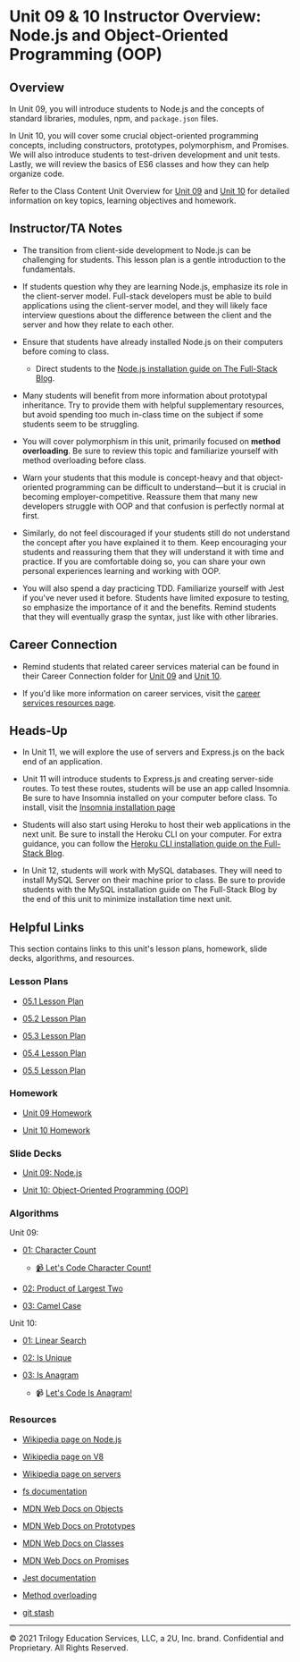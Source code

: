 # Unit 09 & 10 Instructor Overview: Node.js and Object-Oriented Programming (OOP)

## Overview

In Unit 09, you will introduce students to Node.js and the concepts of standard libraries, modules, npm, and `package.json` files.

In Unit 10, you will cover some crucial object-oriented programming concepts, including constructors, prototypes, polymorphism, and Promises. We will also introduce students to test-driven development and unit tests. Lastly, we will review the basics of ES6 classes and how they can help organize code.

Refer to the Class Content Unit Overview for [Unit 09](../../../01-Class-Content/09-NodeJS/README.md) and [Unit 10](../../../01-Class-Content/10-OOP/README.md) for detailed information on key topics, learning objectives and homework.

## Instructor/TA Notes

* The transition from client-side development to Node.js can be challenging for students. This lesson plan is a gentle introduction to the fundamentals.

* If students question why they are learning Node.js, emphasize its role in the client-server model. Full-stack developers must be able to build applications using the client-server model, and they will likely face interview questions about the difference between the client and the server and how they relate to each other.

* Ensure that students have already installed Node.js on their computers before coming to class.

  * Direct students to the [Node.js installation guide on The Full-Stack Blog](https://coding-boot-camp.github.io/full-stack/nodejs/how-to-install-nodejs).

* Many students will benefit from more information about prototypal inheritance. Try to provide them with helpful supplementary resources, but avoid spending too much in-class time on the subject if some students seem to be struggling.

* You will cover polymorphism in this unit, primarily focused on **method overloading**. Be sure to review this topic and familiarize yourself with method overloading before class.

* Warn your students that this module is concept-heavy and that object-oriented programming can be difficult to understand&mdash;but it is crucial in becoming employer-competitive. Reassure them that many new developers struggle with OOP and that confusion is perfectly normal at first.

* Similarly, do not feel discouraged if your students still do not understand the concept after you have explained it to them. Keep encouraging your students and reassuring them that they will understand it with time and practice. If you are comfortable doing so, you can share your own personal experiences learning and working with OOP.

* You will also spend a day practicing TDD. Familiarize yourself with Jest if you've never used it before. Students have limited exposure to testing, so emphasize the importance of it and the benefits. Remind students that they will eventually grasp the syntax, just like with other libraries.

## Career Connection

* Remind students that related career services material can be found in their Career Connection folder for [Unit 09](../../../01-Class-Content/09-NodeJS/04-Career-Connection/README.md) and [Unit 10](../../../01-Class-Content/10-OOP/04-Career-Connection/README.md).

* If you'd like more information on career services, visit the [career services resources page](https://careernetwork.2u.com/).

## Heads-Up

* In Unit 11, we will explore the use of servers and Express.js on the back end of an application.

* Unit 11 will introduce students to Express.js and creating server-side routes. To test these routes, students will be use an app called Insomnia. Be sure to have Insomnia installed on your computer before class. To install, visit the [Insomnia installation page](https://insomnia.rest/download)

* Students will also start using Heroku to host their web applications in the next unit. Be sure to install the Heroku CLI on your computer. For extra guidance, you can follow the [Heroku CLI installation guide on the Full-Stack Blog](https://coding-boot-camp.github.io/full-stack/heroku/how-to-install-the-heroku-cli).

* In Unit 12, students will work with MySQL databases. They will need to install MySQL Server on their machine prior to class. Be sure to provide students with the MySQL installation guide on The Full-Stack Blog by the end of this unit to minimize installation time next unit.

## Helpful Links

This section contains links to this unit's lesson plans, homework, slide decks, algorithms, and resources.

### Lesson Plans

* [05.1 Lesson Plan](01-Day/01-Day-LessonPlan.md)

* [05.2 Lesson Plan](02-Day/02-Day-LessonPlan.md)

* [05.3 Lesson Plan](03-Day/03-Day-LessonPlan.md)

* [05.4 Lesson Plan](04-Day/04-Day-LessonPlan.md)

* [05.5 Lesson Plan](05-Day/05-Day-LessonPlan.md)

### Homework

* [Unit 09 Homework](../../../01-Class-Content/09-NodeJS/02-Homework)

* [Unit 10 Homework](../../../01-Class-Content/10-OOP/02-Homework)

### Slide Decks

* [Unit 09: Node.js](https://docs.google.com/presentation/d/1hXNcmzYqwlhgM-C78vNFKwX10PhW_iwIo0guwzHO48c/edit?usp=sharing)

* [Unit 10: Object-Oriented Programming (OOP)](https://docs.google.com/presentation/d/1Heou5UD956vYb1d4YDCi4GobFCcz4geNifZmz0KISgg/edit?usp=sharing)

### Algorithms

Unit 09:

* [01: Character Count](../../../01-Class-Content/09-NodeJS/03-Algorithms/01-character-count)

  * [📹 Let's Code Character Count!](https://2u-20.wistia.com/medias/6ka87l3z21)

* [02: Product of Largest Two](../../../01-Class-Content/09-NodeJS/03-Algorithms/02-product-of-largest-two)

* [03: Camel Case](../../../01-Class-Content/09-NodeJS/03-Algorithms/03-camel-case)

Unit 10:

* [01: Linear Search](../../../01-Class-Content/10-OOP/03-Algorithms/01-linear-search)

* [02: Is Unique](../../../01-Class-Content/10-OOP/03-Algorithms/02-is-unique)

* [03: Is Anagram](../../../01-Class-Content/10-OOP/03-Algorithms/03-is-anagram)

  * 📹 [Let's Code Is Anagram!](https://2u-20.wistia.com/medias/8hnpk2wu29)

### Resources

* [Wikipedia page on Node.js](https://en.wikipedia.org/wiki/Node.js)

* [Wikipedia page on V8](https://en.wikipedia.org/wiki/Chrome_V8)

* [Wikipedia page on servers](https://en.wikipedia.org/wiki/Server_(computing))

* [fs documentation](https://node.readthedocs.io/en/latest/api/fs/)

* [MDN Web Docs on Objects](https://developer.mozilla.org/en-US/docs/Web/JavaScript/Reference/Global_Objects/Object)

* [MDN Web Docs on Prototypes](https://developer.mozilla.org/en-US/docs/Web/JavaScript/Reference/Global_Objects/Object/prototype)

* [MDN Web Docs on Classes](https://developer.mozilla.org/en-US/docs/Web/JavaScript/Reference/Classes)

* [MDN Web Docs on Promises](https://developer.mozilla.org/en-US/docs/Web/JavaScript/Reference/Global_Objects/Promise)

* [Jest documentation](https://jestjs.io/docs/en/getting-started)

* [Method overloading](https://www.sanfoundry.com/java-program-find-area-square-rectangle-circle-using-method-overloading/)

* [git stash](https://www.git-scm.com/docs/git-stash)

---
© 2021 Trilogy Education Services, LLC, a 2U, Inc. brand. Confidential and Proprietary. All Rights Reserved.
